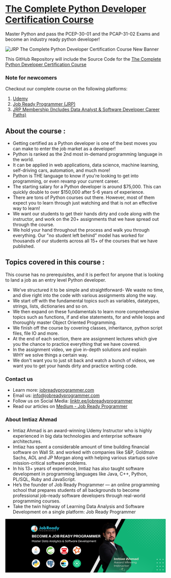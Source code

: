 # [The Complete Python Developer Certification Course](https://www.udemy.com/course/the-complete-python-developer-certification-course/)

Master Python and pass the PCEP-30-01 and the PCAP-31-02 Exams and become an industry ready python developer!

<img title="JRP The Complete Python Developer Certification Course New Banner" alt="JRP The Complete Python Developer Certification Course New Banner" src="https://raw.githubusercontent.com/JobReadyProgrammer/PythonCourse/refs/heads/master/JRP%20The%20Complete%20Python%20Developer%20Certification%20Course%20New%20Banner.jpg">

This GitHub Repository will include the Source Code for the [The Complete Python Developer Certification Course](https://www.udemy.com/course/the-complete-python-developer-certification-course/)

### Note for newcomers

Checkout our complete course on the following platforms:
1. [Udemy](https://www.udemy.com/course/the-complete-python-developer-certification-course/)
2. [Job Ready Programmer (JRP)](https://www.jobreadyprogrammer.com/p/the-complete-python-certification-course)
3. [JRP Membership (Includes Data Analyst & Software Developer Career Paths)](https://www.jobreadyprogrammer.com/p/all-access-pass?coupon_code=GET_HIRED_ALREADY)

## About the course :

- Getting certified as a Python developer is one of the best moves you can make to enter the job market as a developer!
- Python is ranked as the 2nd most in-demand programming language in the world.
- It can be applied in web applications, data science, machine learning, self-driving cars, automation, and much more!
- Python is THE language to know if you're looking to get into programming, or even revamp your current career.
- The starting salary for a Python developer is around $75,000. This can quickly double to over $150,000 after 5-6 years of experience.
- There are tons of Python courses out there. However, most of them expect you to learn through just watching and that is not an effective way to learn!
- We want our students to get their hands dirty and code along with the instructor, and work on the 20+ assignments that we have spread out through the course.
- We hold your hand throughout the process and walk you through everything. Our "no student left behind" model has worked for thousands of our students across all 15+ of the courses that we have published.

## Topics covered in this course :

This course has no prerequisites, and it is perfect for anyone that is looking to land a job as an entry level Python developer.
- We've structured it to be simple and straightforward- We waste no time, and dive right into the code with various assignments along the way.
- We start off with the fundamental topics such as variables, datatypes, strings, lists, dictionaries and so on.
- We then expand on these fundamentals to learn more comprehensive topics such as functions, if and else statements, for and while loops and thoroughly master Object Oriented Programming.
- We finish off the course by covering classes, inheritance, python script files, file IO and more.
- At the end of each section, there are assignment lectures which give you the chance to practice everything that we have covered.
- In the assignment video, we give in-depth solutions and explain WHY we solve things a certain way.
- We don't want you to just sit back and watch a bunch of videos, we want you to get your hands dirty and practice writing code. 

### Contact us
- Learn more: [jobreadyprogrammer.com](https://jobreadyprogrammer.com/)
- Email us: info@jobreadyprogrammer.com
- Follow us on Social Media: [linktr.ee/jobreadyprogrammer](linktr.ee/jobreadyprogrammer)
- Read our articles on [Medium - Job Ready Programmer](https://jobreadyprogrammer.medium.com/)

### About Imtiaz Ahmad

- Imtiaz Ahmad is an award-winning Udemy Instructor who is highly experienced in big data technologies and enterprise software architectures.
- Imtiaz has spent a considerable amount of time building financial software on Wall St. and worked with companies like S&P, Goldman Sachs, AOL and JP Morgan along with helping various startups solve mission-critical software problems.
- In his 13+ years of experience, Imtiaz has also taught software development in programming languages like Java, C++, Python, PL/SQL, Ruby and JavaScript.
- He’s the founder of Job Ready Programmer — an online programming school that prepares students of all backgrounds to become professional job-ready software developers through real-world programming courses.
- Take the twin highway of Learning Data Analysis and Software Development on a single platform: Job Ready Programmer

<img title="a title" alt="Alt text" src="https://raw.githubusercontent.com/JobReadyProgrammer/JobReadyProgrammer/main/JRP_GitHub_Banner.png" onclick="https://www.jobreadyprogrammer.com/p/all-access-pass?coupon_code=GET_HIRED_ALREADY">
